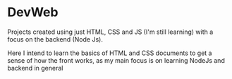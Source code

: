 # DevWeb

Projects created using just HTML, CSS and JS (I'm still learning) with a focus on the backend (Node Js).

<p>
  Here I intend to learn the basics of HTML and CSS documents to get a sense of how the front works, as my main focus is on learning NodeJs and backend in general
</p>
